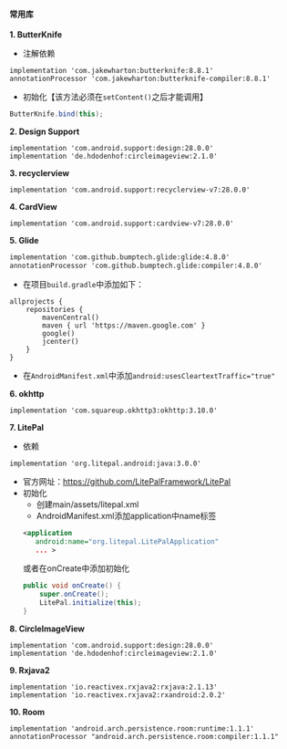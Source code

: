 ####  常用库
**1. ButterKnife**

- 注解依赖
```
implementation 'com.jakewharton:butterknife:8.8.1'
annotationProcessor 'com.jakewharton:butterknife-compiler:8.8.1'
```
- 初始化【该方法必须在`setContent()`之后才能调用】
```java
ButterKnife.bind(this);
```

**2. Design Support**

```
implementation 'com.android.support:design:28.0.0'
implementation 'de.hdodenhof:circleimageview:2.1.0'
```

**3. recyclerview**
```
implementation 'com.android.support:recyclerview-v7:28.0.0'
```

**4. CardView**
```
implementation 'com.android.support:cardview-v7:28.0.0'
```

**5. Glide**

```xml
implementation 'com.github.bumptech.glide:glide:4.8.0'
annotationProcessor 'com.github.bumptech.glide:compiler:4.8.0'
```

- 在项目`build.gradle`中添加如下：

```
allprojects {
    repositories {
        mavenCentral()
        maven { url 'https://maven.google.com' }
        google()
        jcenter()
    }
}
```

- 在`AndroidManifest.xml`中添加`android:usesCleartextTraffic="true"`

**6. okhttp**

```
implementation 'com.squareup.okhttp3:okhttp:3.10.0'
```

**7. LitePal**
- 依赖
```
implementation 'org.litepal.android:java:3.0.0'
```
- 官方网址：https://github.com/LitePalFramework/LitePal
- 初始化
  - 创建main/assets/litepal.xml
  - AndroidManifest.xml添加application中name标签
  ```xml
  <application
     android:name="org.litepal.LitePalApplication"
     ... >
  ```
  或者在onCreate中添加初始化
  ```java
  public void onCreate() {
      super.onCreate();
      LitePal.initialize(this);
  }
  ```

**8. CircleImageView**

```
implementation 'com.android.support:design:28.0.0'
implementation 'de.hdodenhof:circleimageview:2.1.0'
```

**9. Rxjava2**

```
implementation 'io.reactivex.rxjava2:rxjava:2.1.13'
implementation 'io.reactivex.rxjava2:rxandroid:2.0.2'
```

**10. Room**

```
implementation 'android.arch.persistence.room:runtime:1.1.1'
annotationProcessor "android.arch.persistence.room:compiler:1.1.1"
```

